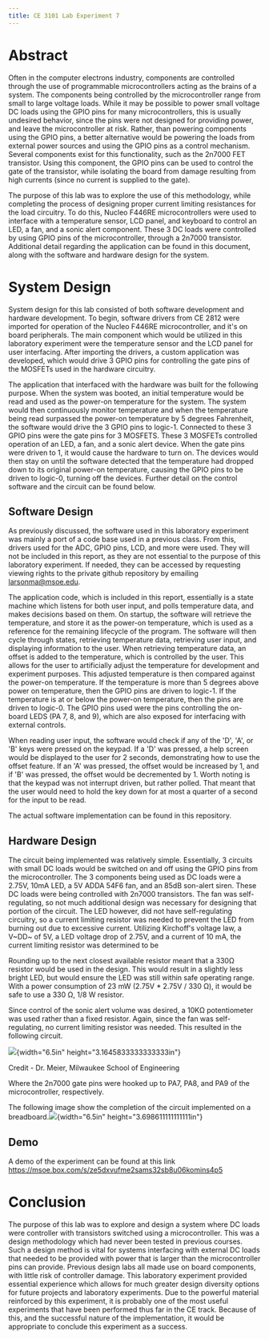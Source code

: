 ```yaml
---
title: CE 3101 Lab Experiment 7
---
```


Abstract
========

Often in the computer electrons industry, components are controlled
through the use of programmable microcontrollers acting as the brains of
a system. The components being controlled by the microcontroller range
from small to large voltage loads. While it may be possible to power
small voltage DC loads using the GPIO pins for many microcontrollers,
this is usually undesired behavior, since the pins were not designed for
providing power, and leave the microcontroller at risk. Rather, than
powering components using the GPIO pins, a better alternative would be
powering the loads from external power sources and using the GPIO pins
as a control mechanism. Several components exist for this functionality,
such as the 2n7000 FET transistor. Using this component, the GPIO pins
can be used to control the gate of the transistor, while isolating the
board from damage resulting from high currents (since no current is
supplied to the gate).

The purpose of this lab was to explore the use of this methodology,
while completing the process of designing proper current limiting
resistances for the load circuitry. To do this, Nucleo F446RE
microcontrollers were used to interface with a temperature sensor, LCD
panel, and keyboard to control an LED, a fan, and a sonic alert
component. These 3 DC loads were controlled by using GPIO pins of the
microcontroller, through a 2n7000 transistor. Additional detail
regarding the application can be found in this document, along with the
software and hardware design for the system.

System Design
=============

System design for this lab consisted of both software development and
hardware development. To begin, software drivers from CE 2812 were
imported for operation of the Nucleo F446RE microcontroller, and it's on
board peripherals. The main component which would be utilized in this
laboratory experiment were the temperature sensor and the LCD panel for
user interfacing. After importing the drivers, a custom application was
developed, which would drive 3 GPIO pins for controlling the gate pins
of the MOSFETs used in the hardware circuitry.

The application that interfaced with the hardware was built for the
following purpose. When the system was booted, an initial temperature
would be read and used as the power-on temperature for the system. The
system would then continuously monitor temperature and when the
temperature being read surpassed the power-on temperature by 5 degrees
Fahrenheit, the software would drive the 3 GPIO pins to logic-1.
Connected to these 3 GPIO pins were the gate pins for 3 MOSFETS. These 3
MOSFETs controlled operation of an LED, a fan, and a sonic alert device.
When the gate pins were driven to 1, it would cause the hardware to turn
on. The devices would then stay on until the software detected that the
temperature had dropped down to its original power-on temperature,
causing the GPIO pins to be driven to logic-0, turning off the devices.
Further detail on the control software and the circuit can be found
below.

Software Design
---------------

As previously discussed, the software used in this laboratory experiment
was mainly a port of a code base used in a previous class. From this,
drivers used for the ADC, GPIO pins, LCD, and more were used. They will
not be included in this report, as they are not essential to the purpose
of this laboratory experiment. If needed, they can be accessed by
requesting viewing rights to the private github repository by emailing
<larsonma@msoe.edu>.

The application code, which is included in this report, essentially is a
state machine which listens for both user input, and polls temperature
data, and makes decisions based on them. On startup, the software will
retrieve the temperature, and store it as the power-on temperature,
which is used as a reference for the remaining lifecycle of the program.
The software will then cycle through states, retrieving temperature
data, retrieving user input, and displaying information to the user.
When retrieving temperature data, an offset is added to the temperature,
which is controlled by the user. This allows for the user to
artificially adjust the temperature for development and experiment
purposes. This adjusted temperature is then compared against the
power-on temperature. If the temperature is more than 5 degrees above
power on temperature, then the GPIO pins are driven to logic-1. If the
temperature is at or below the power-on temperature, then the pins are
driven to logic-0. The GPIO pins used were the pins controlling the
on-board LEDS (PA 7, 8, and 9), which are also exposed for interfacing
with external controls.

When reading user input, the software would check if any of the 'D',
'A', or 'B' keys were pressed on the keypad. If a 'D' was pressed, a
help screen would be displayed to the user for 2 seconds, demonstrating
how to use the offset feature. If an 'A' was pressed, the offset would
be increased by 1, and if 'B' was pressed, the offset would be
decremented by 1. Worth noting is that the keypad was not interrupt
driven, but rather polled. That meant that the user would need to hold
the key down for at most a quarter of a second for the input to be read.

The actual software implementation can be found in this repository.

Hardware Design
---------------

The circuit being implemented was relatively simple. Essentially, 3
circuits with small DC loads would be switched on and off using the GPIO
pins from the microcontroller. The 3 components being used as DC loads
were a 2.75V, 10mA LED, a 5V ADDA 54F6 fan, and an 85dB son-alert siren.
These DC loads were being controlled with 2n7000 transistors. The fan
was self-regulating, so not much additional design was necessary for
designing that portion of the circuit. The LED however, did not have
self-regulating circuitry, so a current limiting resistor was needed to
prevent the LED from burning out due to excessive current. Utilizing
Kirchoff's voltage law, a V~DD~ of 5V, a LED voltage drop of 2.75V, and
a current of 10 mA, the current limiting resistor was determined to be

Rounding up to the next closest available resistor meant that a 330Ω
resistor would be used in the design. This would result in a slightly
less bright LED, but would ensure the LED was still within safe
operating range. With a power consumption of 23 mW (2.75V \* 2.75V / 330
Ω), it would be safe to use a 330 Ω, 1/8 W resistor.

Since control of the sonic alert volume was desired, a 10KΩ
potentiometer was used rather than a fixed resistor. Again, since the
fan was self-regulating, no current limiting resistor was needed. This
resulted in the following circuit.

![](media/image2.png){width="6.5in" height="3.1645833333333333in"}

Credit - Dr. Meier, Milwaukee School of Engineering

Where the 2n7000 gate pins were hooked up to PA7, PA8, and PA9 of the
microcontroller, respectively.

The following image show the completion of the circuit implemented on a
breadboard.![](media/image3.jpeg){width="6.5in"
height="3.698611111111111in"}

Demo
----

A demo of the experiment can be found at this link
<https://msoe.box.com/s/ze5dxvufme2sams32sb8u06komins4p5>

Conclusion
==========

The purpose of this lab was to explore and design a system where DC
loads were controller with transistors switched using a microcontroller.
This was a design methodology which had never been tested in previous
courses. Such a design method is vital for systems interfacing with
external DC loads that needed to be provided with power that is larger
than the microcontroller pins can provide. Previous design labs all made
use on board components, with little risk of controller damage. This
laboratory experiment provided essential experience which allows for
much greater design diversity options for future projects and laboratory
experiments. Due to the powerful material reinforced by this experiment,
it is probably one of the most useful experiments that have been
performed thus far in the CE track. Because of this, and the successful
nature of the implementation, it would be appropriate to conclude this
experiment as a success.
